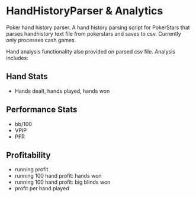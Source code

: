 # HandHistoryParser & Analytics

Poker hand history parser. A hand history parsing script for PokerStars that parses handhistory text file from pokerstars and
saves to csv. Currently only processes cash games.

Hand analysis functionality also provided on parsed csv file. Analysis includes:

## Hand Stats
- Hands dealt, hands played, hands won

## Performance Stats
- bb/100
- VPIP
- PFR

## Profitability
- running profit
- running 100 hand profit: hands won
- running 100 hand profit: big blinds won
- profit per hand played

